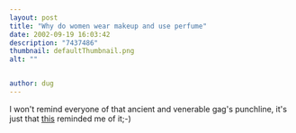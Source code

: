 ```yaml
---
layout: post
title: "Why do women wear makeup and use perfume"
date: 2002-09-19 16:03:42
description: "7437486"
thumbnail: defaultThumbnail.png
alt: ""


author: dug
---
```


<p>I won't remind everyone of that ancient and venerable gag's punchline, it's just that <a href="http://www.geocities.com/lrrspg/01/mel_nov01.htm">this</a> reminded me of it;-)</p>
